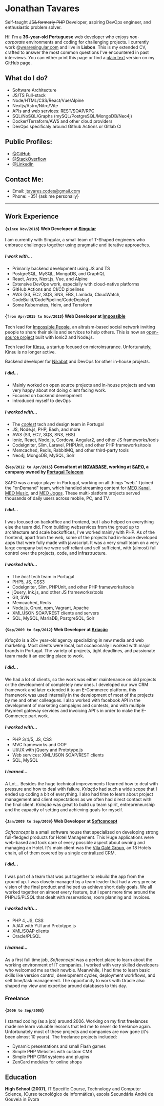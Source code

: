 


# Jonathan Tavares

Self-taught JS<del title="I have been free from PHP since 2015 and I will never go back">& formerly PHP</del> Developer, aspiring DevOps engineer, and enthusiastic problem solver.






Hi! I'm a **36-year-old** **Portuguese** web developer who enjoys _non-corporate_ environments and coding for challenging projects. I currently work @[wearesingular.com](http://www.wearesingular.com) and live in **Lisbon**. This is my extended CV, crafted to answer the most common questions I've encountered in past interviews. You can either print this page or find a [plain text](https://github.com/entomb/entomb.github.io/blob/master/README.md) version on my GitHub page.





## What do I do?

- Software Architecture
- JS/TS Full-stack
- Node/HTML/CSS/React/Vue/Alpine
- Nextjs/Astro/Nitro/Vite
- APIs and web services: REST/SOAP/RPC
- SQL/NoSQL/Graphs (mySQL/PostgreSQL/MongoDB/Neo4j)
- Docker/Terraform/AWS and other cloud providers
- DevOps specificaly around Github Actions or Gitlab CI





## Public Profiles:

- [@GitHub](https://github.com/entomb)
- [@StackOverflow](http://stackoverflow.com/users/1788500/jtavares)
- [@LinkedIn](http://linkedin.com/pub/jonathan-tavares/18/a90/a23)

## Contact Me:

- Email: jtavares.codes@gmail.com
- Phone: +351 {ask me personally}



---



## Work Experience



#### {`since Nov/2018`} Web Developer at [Singular](https://wearesingular.com/)

I am currently with Singular, a small team of T-Shaped engineers who embrace challenges together using pragmatic and iterative approaches.

##### I work with...

- Primarily backend development using JS and TS
- PostgreSQL, MySQL, MongoDB, and GraphQL
- React, Astro, Next.js, Vue, and Alpine
- Extensive DevOps work, especially with cloud-native platforms
- GitHub Actions and CI/CD pipelines
- AWS (S3, EC2, SQS, SNS, EBS, Lambda, CloudWatch, CodeBuild/CodePipeline/CodeDeploy)
- Some Kubernetes, Helm, and Terraform





#### {`from Apr/2015 to Nov/2018`} Web Developer at [Impossible](http://www.impossible.com/)

Tech lead for [Impossible People](http://app.impossible.com/), an altruism-based social network inviting people to share their skills and services to help others. This is now an [open-source project](https://github.com/iampossible/impossiblepeople) built with Ionic2 and Node.js.

Tech lead for [Kinsu](https://kinsu.co.uk/), a startup focused on microinsurance. Unfortunately, Kinsu is no longer active.

Backend developer for [Nikabot](https://www.nikabot.com/) and DevOps for other in-house projects.

##### I did...

- Mainly worked on open source projects and in-house projects and was very happy about not doing client facing work.
- Focused on backend development
- Introduced myself to devOps

##### I worked with...

- The [_coolest_](https://medium.com/@impossible_labs/creative-healthy-lifestyle-from-culture-to-the-way-of-life-11751fd982d9#.tic99ji5t) tech and design team in Portugal
- JS, Node.js, PHP, Bash, and more
- AWS (S3, EC2, SQS, SNS, EBS)
- Ionic, React, Node.js, Cordova, Angular2, and other JS frameworks/tools
- CodeIgniter, Slim, Laravel, PHPUnit, and other PHP frameworks/tools
- Memcached, Redis, RabbitMQ, and other third-party tools
- Neo4j, MongoDB, MySQL, Solr





#### {`Sep/2012 to Apr/2015`} Consultant at [NOVABASE](http://www.novabase.pt/), working at [SAPO](http://www.sapo.pt), a company owned by [Portugal Telecom](http://www.telecom.pt/)

SAPO was a major player in Portugal, working on all things "web." I joined the "onDemand" team, which handled streaming content for [MEO Kanal](http://kanal.pt/), [MEO Music](http://music.meo.pt/), and [MEO Jogos](http://jogos.meo.pt/). These multi-platform projects served thousands of daily users across mobile, PC, and TV.

##### I did...

I was focused on backoffice and frontend, but I also helped on everything else the team did. From building webservices from the groud up to architecture and scale backoffices, I've worked mainly with PHP. As of the frontend, apart from the web, some of the projects had in-house developed apps that were fully made with javascript. It was a very small team on a very large company but we were self reliant and self sufficient, with (almost) full control over the projects, code, and infrastructure.

##### I worked with...

- The _best_ tech team in Portugal
- PHP5, JS, CSS3
- CodeIgniter, Slim, PHPUnit, and other PHP frameworks/tools
- jQuery, Ink.js, and other JS frameworks/tools
- Git, SVN
- Memcached, Redis
- Node.js, Grunt, npm, Vagrant, Apache
- XML/JSON SOAP/REST clients and servers
- SQL, MySQL, MariaDB, PostgreSQL, Solr





#### {`Sep/2009 to Sep/2012`} Web Developer at [Kriação](http://kriacao.pt/)

_Kriação_ is a 20+ year-old agency specializing in new media and web marketing. Most clients were local, but occasionally I worked with major brands in Portugal. The variety of projects, tight deadlines, and passionate team made it an exciting place to work.

##### I did...

We had a lot of clients, so the work was either maintenance on old projects or the development of completely new ones. I developed our own CRM framework and later extended it to an E-Commerce platform, this framework was used internally in the development of most of the projects by me and other colleagues. I also worked with facebook API in the development of marketing campaigns and contests, and with multiple Payment gateway services and invoicing API's in order to make the E-Commerce part work.

##### I worked with...

- PHP 3/4/5, JS, CSS
- MVC frameworks and OOP
- UI/UX with jQuery and Prototype.js
- Web services: XML/JSON SOAP/REST clients
- SQL, MySQL

##### I learned...

A Lot... Besides the huge technical improvements I learned how to deal with pressure and how to deal with failure. _Kriação_ had such a wide scope that I ended up coding a bit of everything. I also had time to learn about project management and client expectations as we often had direct contact with the final client. _Kriação_ was great to build up team spirit, entrepreneurship and the capacity of setting and achieving goals for myself.





#### {`Jan/2009 to Sep/2009`} Web Developer at [Softconcept](http://www.softconcept.pt/)

_Softconcept_ is a small software house that specialized on developing strong full-fledged products for Hotel Management. This Huge applications were web-based and took care of every possible aspect about owning and managing an Hotel. It's main client was the [Vila Galé Group](http://www.vilagale.com/), an 18 Hotels chain, all of them covered by a single centralized CRM.

##### I did...

I was part of a team that was put together to rebuild the app from the ground up. I was closely managed by a team leader that had a very precise vision of the final product and helped us achieve short daily goals. We all worked together on almost every feature, but I spent more time around the PHP/JS/PLSQL that dealt with reservations, room planning and invoices.

##### I worked with...

- PHP 4, JS, CSS
- AJAX with YUI and Prototype.js
- XML/SOAP clients
- Oracle/PLSQL

##### I learned...

As a first full time job, _Softconcept_ was a perfect place to learn about the working environment of IT companies. I worked with very skilled developers who welcomed me as their newbie. Meanwhile, I had time to learn basic skills like version control, development cycles, deployment workflows, and self time/task management. The opportunity to work with Oracle also shaped my view and expertise around databases to this day.



### Freelance



#### {`2006 to Sep/2008`}

I started coding (as a job) around 2006. Working on my first freelances made me learn valuable lessons that led me to never do freelance again.
Unfortunately most of these projects and companies are now gone (it's been almost 10 years). The freelance projects included:

- Dynamic presentations and small Flash games
- Simple PHP Websites with custom CMS
- Simple PHP CRM systems and plugins
- ZenCard modules for online shops







## Education

**High School (2007)**, IT Specific Course, Technology and Computer Science, (Curso tecnológico de informática), escola Secundária André de Gouveia in Évora



